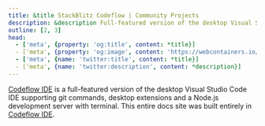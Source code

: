 ```yaml
---
title: &title StackBlitz Codeflow | Community Projects
description: &description Full-featured version of the desktop Visual Studio Code IDE built with WebContainer API.
outline: [2, 3]
head:
  - ['meta', {property: 'og:title', content: *title}]
  - ['meta', {property: 'og:image', content: 'https://webcontainers.io/img/og/guide-community_inspirations.png'}]
  - ['meta', {name: 'twitter:title', content: *title}]
  - ['meta', {name: 'twitter:description', content: *description}]
---
```

<script setup lang="ts">
import PageHeading from '@theme/components/Helpers/CommunityProjectPageHeading.vue';
import Screenshot from '@theme/components/Helpers/Screenshot.vue';
import ArticleLink from '@theme/components/Helpers/ArticleLink.vue';
import VideoLink from '@theme/components/Helpers/VideoLink.vue';
</script>

<PageHeading title="StackBlitz Codeflow" category="ide" />

[Codeflow IDE](https://developers.stackblitz.com/codeflow) is a full-featured version of the desktop Visual Studio Code IDE supporting git commands, desktop extensions and a Node.js development server with terminal. This entire docs site was built entirely in [Codeflow IDE](https://developers.stackblitz.com/codeflow).

<Screenshot src="/img/community/codeflow.png" alt="Codeflow IDE" href="https://developers.stackblitz.com/codeflow" />

<VideoLink
  imgSrc="/img/community/eric_simons_talk.png"
  title="Codeflow announcement at ViteConf 2022"
  body="Watch the Keynote from Eric Simons, CEO of StackBlitz, announcing Codeflow at ViteConf 2022"
  href="https://www.youtube.com/watch?v=Ea1zJD5uQRg"
/>
<!-- Here's a Keynote from [Eric Simons](https://twitter.com/ericsimons40), the CEO of StackBlitz, [announcing Codeflow](https://www.youtube.com/watch?v=Ea1zJD5uQR) at ViteConf 2022: -->

<ArticleLink
  imgSrc="/img/community/codeflow-stackblitz-figma.jpg"
  title="StackBlitz Launches Codeflow and Announces Figma Investment"
  body="Read more about StackBlitz and Codeflow in this Newstack article"
  href="https://thenewstack.io/stackblitz-launches-codeflow-and-announces-figma-investment/"
/>